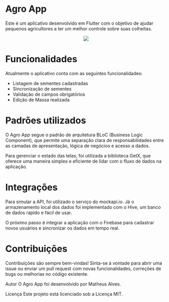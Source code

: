 # Agro App
Este é um aplicativo desenvolvido em Flutter com o objetivo de ajudar pequenos agricultores a ter um melhor controle sobre suas colheitas.
</p>
<p align="center">
  <img src="https://encurtador.com.br/ertC5" />
</p>



# Funcionalidades
Atualmente o aplicativo conta com as seguintes funcionalidades:

* Listagem de sementes cadastradas
* Sincronização de sementes
* Validação de campos obrigatórios
* Edição de Massa realizada
# Padrões utilizados
O Agro App segue o padrão de arquitetura BLoC (Business Logic Component), que permite uma separação clara de responsabilidades entre as camadas de apresentação, lógica de negócios e acesso a dados.

Para gerenciar o estado das telas, foi utilizada a biblioteca GetX, que oferece uma maneira simples e eficiente de lidar com o fluxo de dados na aplicação.

# Integrações
Para simular a API, foi utilizado o serviço do mockapi.io. Já o armazenamento local dos dados foi implementado com o Hive, um banco de dados rápido e fácil de usar.

O próximo passo é integrar a aplicação com o Firebase para cadastrar novos usuários e sincronizar os dados em tempo real.

# Contribuições
Contribuições são sempre bem-vindas! Sinta-se à vontade para abrir uma issue ou enviar um pull request com novas funcionalidades, correções de bugs ou melhorias no código existente.

Autor
O Agro App foi desenvolvido por Matheus Alves.

Licença
Este projeto está licenciado sob a Licença MIT.




